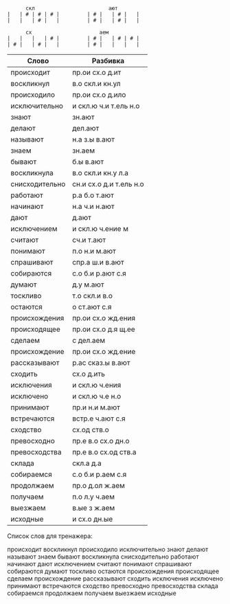 ```

      скл                        ают
|   | # | # | # |         | # |   | # |   |
|   |   | # |   |         | # |   | # |   |

      сх                      аем
|   |   |   | # |         | # |   | # | # |
| # |   | # |   |         | # |   |   |   |

```

| Слово | Разбивка |
| --- | --- |
| происходит | пр.ои сх.о д.ит | 
| воскликнул | в.о скл.и кн.ул | 
| происходило | пр.ои сх.о д.ило | 
| исключительно | и скл.ю ч.и т.ель н.о | 
| знают | зн.ают | 
| делают | дел.ают | 
| называют | н.а з.ы в.ают | 
| знаем | зн.аем | 
| бывают | б.ы в.ают | 
| воскликнула | в.о скл.и кн.у л.а | 
| снисходительно | сн.и сх.о д.и т.ель н.о | 
| работают | р.а б.о т.ают | 
| начинают | н.а ч.и н.ают | 
| дают | д.ают | 
| исключением | и скл.ю ч.ение м | 
| считают | сч.и т.ают | 
| понимают | п.о н.и м.ают | 
| спрашивают | спр.а ш.и в.ают | 
| собираются | с.о б.и р.ают с.я | 
| думают | д.у м.ают | 
| тоскливо | т.о скл.и в.о | 
| остаются | о ст.ают с.я | 
| происхождения | пр.ои сх.о жд.ения | 
| происходящее | пр.ои сх.о д.я щ.ее | 
| сделаем | с дел.аем | 
| происхождение | пр.ои сх.о жд.ение | 
| рассказывают | р.ас сказ.ы в.ают | 
| сходить | сх.о д.ить | 
| исключения | и скл.ю ч.ения | 
| исключено | и скл.ю ч.е н.о | 
| принимают | пр.и н.и м.ают | 
| встречаются | встр.е ч.ают с.я | 
| сходство | сх.од ств.о | 
| превосходно | пр.е в.о сх.о дн.о | 
| превосходства | пр.е в.о сх.од ств.а | 
| склада | скл.а д.а | 
| собираемся | с.о б.и р.аем с.я | 
| продолжаем | пр.о д.ол ж.аем | 
| получаем | п.о л.у ч.аем | 
| выезжаем | в.ые з ж.аем | 
| исходные | и сх.о дн.ые | 

Список слов для тренажера:

происходит воскликнул происходило исключительно знают делают называют знаем бывают воскликнула снисходительно работают начинают дают исключением считают понимают спрашивают собираются думают тоскливо остаются происхождения происходящее сделаем происхождение рассказывают сходить исключения исключено принимают встречаются сходство превосходно превосходства склада собираемся продолжаем получаем выезжаем исходные
